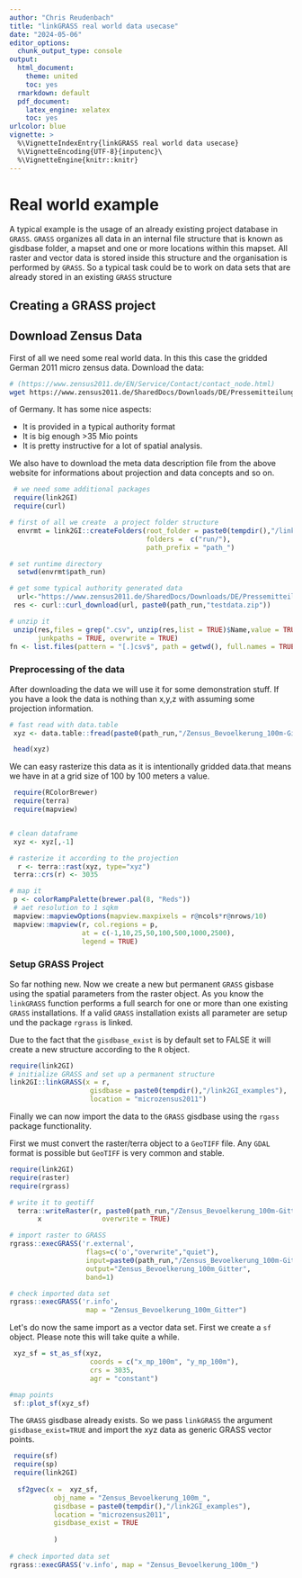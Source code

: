 ```yaml
---
author: "Chris Reudenbach"
title: "linkGRASS real world data usecase"
date: "2024-05-06"
editor_options:
  chunk_output_type: console
output:
  html_document: 
    theme: united
    toc: yes
  rmarkdown: default
  pdf_document:
    latex_engine: xelatex
    toc: yes
urlcolor: blue
vignette: >
  %\VignetteIndexEntry{linkGRASS real world data usecase}
  %\VignetteEncoding{UTF-8}{inputenc}\
  %\VignetteEngine{knitr::knitr}
---
```



#  Real world example
A typical example is the usage of an already existing project database in `GRASS`. `GRASS` organizes all data in an internal file structure that is known as gisdbase folder, a mapset and one or more locations within this mapset. All raster and vector data is stored inside this structure and the organisation is performed by `GRASS`. So a typical task could be to work on data sets that are already stored in an existing `GRASS` structure

## Creating a GRASS project

## Download Zensus Data
First of all we need some real world data. In this this case the gridded German 2011 micro zensus data. Download the data:

```sh
# (https://www.zensus2011.de/EN/Service/Contact/contact_node.html)
wget https://www.zensus2011.de/SharedDocs/Downloads/DE/Pressemitteilung/DemografischeGrunddaten/csv_Bevoelkerung_100m_Gitter.zip?__blob=publicationFile&v=3

```
of Germany. It has some nice aspects:

  - It is provided in a typical authority format
  - It is big enough >35 Mio points 
  - It is pretty instructive for a lot of spatial analysis. 

We also have to download the meta data description file from the above website for informations about projection and data concepts and so on.



```r
 # we need some additional packages
 require(link2GI)
 require(curl)

# first of all we create  a project folder structure 
  envrmt = link2GI::createFolders(root_folder = paste0(tempdir(),"/link2GI_examples"), 
                                  folders =  c("run/"),
                                  path_prefix = "path_")

# set runtime directory
  setwd(envrmt$path_run)

# get some typical authority generated data 
  url<-"https://www.zensus2011.de/SharedDocs/Downloads/DE/Pressemitteilung/DemografischeGrunddaten/csv_Bevoelkerung_100m_Gitter.zip;jsessionid=294313DDBB57914D6636DE373897A3F2.2_cid389?__blob=publicationFile&v=3"
 res <- curl::curl_download(url, paste0(path_run,"testdata.zip"))

# unzip it
 unzip(res,files = grep(".csv", unzip(res,list = TRUE)$Name,value = TRUE),
       junkpaths = TRUE, overwrite = TRUE)
fn <- list.files(pattern = "[.]csv$", path = getwd(), full.names = TRUE)
```

### Preprocessing of the data
After downloading the data we will use it for some demonstration stuff. If you have a look the data is nothing than x,y,z with assuming some projection information.



```r
# fast read with data.table 
 xyz <- data.table::fread(paste0(path_run,"/Zensus_Bevoelkerung_100m-Gitter.csv"))

 head(xyz)
```

We can easy rasterize this data as it is intentionally gridded data.that means we have in at a grid size of 100 by 100 meters a value.



```r
 require(RColorBrewer)
 require(terra)
 require(mapview)


# clean dataframe
 xyz <- xyz[,-1]

# rasterize it according to the projection 
  r <- terra::rast(xyz, type="xyz")
 terra::crs(r) <- 3035

# map it
 p <- colorRampPalette(brewer.pal(8, "Reds"))
 # aet resolution to 1 sqkm
 mapview::mapviewOptions(mapview.maxpixels = r@ncols*r@nrows/10)
 mapview::mapview(r, col.regions = p, 
                  at = c(-1,10,25,50,100,500,1000,2500), 
                  legend = TRUE)
```


### Setup GRASS Project
So far nothing new. Now we create a new but permanent `GRASS` gisbase using the spatial parameters from the raster object. As you know the `linkGRASS` function performs a full search for one or more than one existing  `GRASS` installations. If a valid `GRASS` installation exists all parameter are setup und the package `rgrass`  is linked.

Due to the fact that the `gisdbase_exist` is by default set to FALSE it will create a new structure according to the `R` object. 



```r
require(link2GI)
# initialize GRASS and set up a permanent structure  
link2GI::linkGRASS(x = r, 
                    gisdbase = paste0(tempdir(),"/link2GI_examples"),
                    location = "microzensus2011")   
```

Finally we can now import the data to the `GRASS` gisdbase using the `rgass` package functionality. 

First we must convert the raster/terra object to a `GeoTIFF` file. Any `GDAL` format is possible but `GeoTIFF` is very common and stable.



```r
require(link2GI)
require(raster)
require(rgrass)

# write it to geotiff
  terra::writeRaster(r, paste0(path_run,"/Zensus_Bevoelkerung_100m-Gitter.tif"), 
       x               overwrite = TRUE)

# import raster to GRASS
rgrass::execGRASS('r.external',
                   flags=c('o',"overwrite","quiet"),
                   input=paste0(path_run,"/Zensus_Bevoelkerung_100m-Gitter.tif"),
                   output="Zensus_Bevoelkerung_100m_Gitter",
                   band=1)

# check imported data set
rgrass::execGRASS('r.info',
                   map = "Zensus_Bevoelkerung_100m_Gitter") 
```

Let's do now the same import as a vector data set. First we create a `sf` object. Please note this will take quite a while.



```r
 xyz_sf = st_as_sf(xyz,
                    coords = c("x_mp_100m", "y_mp_100m"),
                    crs = 3035,
                    agr = "constant")

#map points
 sf::plot_sf(xyz_sf)
```



The `GRASS` gisdbase already exists. So we pass  `linkGRASS` the argument `gisdbase_exist=TRUE` and import the xyz data as generic GRASS vector points.



```r
 require(sf)
 require(sp)
 require(link2GI)
 
  sf2gvec(x =  xyz_sf,
           obj_name = "Zensus_Bevoelkerung_100m_",
           gisdbase = paste0(tempdir(),"/link2GI_examples"),
           location = "microzensus2011",
           gisdbase_exist = TRUE
          
           )
 
# check imported data set
rgrass::execGRASS('v.info', map = "Zensus_Bevoelkerung_100m_") 
```
